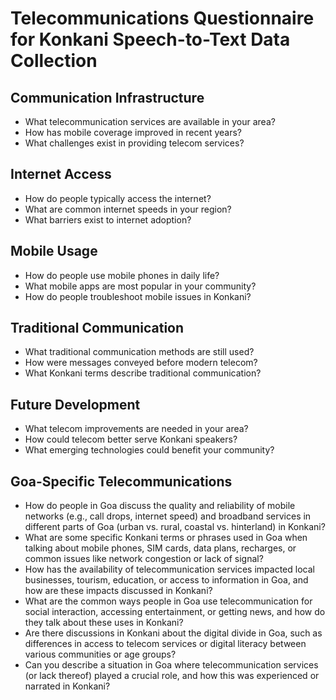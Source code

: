 # Telecommunications Questionnaire for Konkani Speech-to-Text Data Collection

## Communication Infrastructure
- What telecommunication services are available in your area?
- How has mobile coverage improved in recent years?
- What challenges exist in providing telecom services?

## Internet Access
- How do people typically access the internet?
- What are common internet speeds in your region?
- What barriers exist to internet adoption?

## Mobile Usage
- How do people use mobile phones in daily life?
- What mobile apps are most popular in your community?
- How do people troubleshoot mobile issues in Konkani?

## Traditional Communication
- What traditional communication methods are still used?
- How were messages conveyed before modern telecom?
- What Konkani terms describe traditional communication?

## Future Development
- What telecom improvements are needed in your area?
- How could telecom better serve Konkani speakers?
- What emerging technologies could benefit your community?

## Goa-Specific Telecommunications
- How do people in Goa discuss the quality and reliability of mobile networks (e.g., call drops, internet speed) and broadband services in different parts of Goa (urban vs. rural, coastal vs. hinterland) in Konkani?
- What are some specific Konkani terms or phrases used in Goa when talking about mobile phones, SIM cards, data plans, recharges, or common issues like network congestion or lack of signal?
- How has the availability of telecommunication services impacted local businesses, tourism, education, or access to information in Goa, and how are these impacts discussed in Konkani?
- What are the common ways people in Goa use telecommunication for social interaction, accessing entertainment, or getting news, and how do they talk about these uses in Konkani?
- Are there discussions in Konkani about the digital divide in Goa, such as differences in access to telecom services or digital literacy between various communities or age groups?
- Can you describe a situation in Goa where telecommunication services (or lack thereof) played a crucial role, and how this was experienced or narrated in Konkani?
